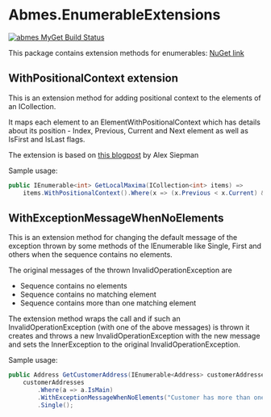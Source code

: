 Abmes.EnumerableExtensions
==========================
[![abmes MyGet Build Status](https://www.myget.org/BuildSource/Badge/abmes?identifier=4802f8fc-236a-4916-9428-06f61dba32ca)](https://www.myget.org/)

This package contains extension methods for enumerables: [NuGet link](https://www.nuget.org/packages/Abmes.EnumerableExtensions/)

WithPositionalContext extension
-------------------------------

This is an extension method for adding positional context to the elements of an ICollection.

It maps each element to an ElementWithPositionalContext which has details about its position - Index, Previous, Current and Next element as well as IsFirst and IsLast flags.

The extension is based on [this blogpost](http://www.siepman.nl/blog/post/2015/02/09/Add-context-to-IEnumerable-elements.aspx) by Alex Siepman

Sample usage:
```c#
public IEnumerable<int> GetLocalMaxima(ICollection<int> items) =>
    items.WithPositionalContext().Where(x => (x.Previous < x.Current) && (x.Current > x.Next)).Select(x => x.Current);
```

WithExceptionMessageWhenNoElements
----------------------------------

This is an extension method for changing the default message of the exception thrown by some methods of the IEnumerable like Single, First and others when the sequence contains no elements.

The original messages of the thrown InvalidOperationException are
* Sequence contains no elements
* Sequence contains no matching element
* Sequence contains more than one matching element

The extension method wraps the call and if such an InvalidOperationException (with one of the above messages) is thrown it creates and throws a new InvalidOperationException with the new message and sets the InnerException to the original InvalidOperationException.

Sample usage:
```c#
public Address GetCustomerAddress(IEnumerable<Address> customerAddresses) =>
    customerAddresses
        .Where(a => a.IsMain)
        .WithExceptionMessageWhenNoElements("Customer has more than one main address")
        .Single();
```
